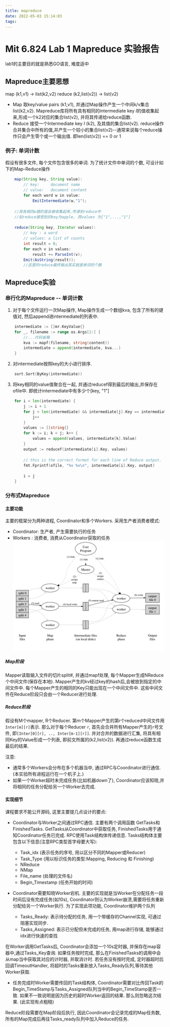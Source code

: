```yaml
---
title: mapreduce
date: 2022-05-03 15:14:03
tags:
---
```

# Mit 6.824 Lab 1 Mapreduce 实验报告
lab1的主要目的就是熟悉GO语言, 难度适中
## Mapreduce主要思想

map     (k1,v1)          -> list(k2,v2)
reduce  (k2,list(v2))    -> list(v2)

- Map
    取key/value pairs (k1,v1), 并通过Map操作产生一个中间k/v集合list(k2,v2). Mapreduce库将所有具有相同的intermediate key $I$的值收集起来,形成一个k2对应的集合list(v2), 并将其传递给reduce函数.
- Reduce
    接受一个Intermediate key $I$ (k2), 及其值的集合list(v2). reduce操作合并集合中所有的值,并产生一个较小的集合list(v2)--通常来说每个reduce操作只会产生零个或一个输出值. 即len(list(v2)) == 0 or 1

### 例子: 单词计数

假设有很多文件, 每个文件包含很多的单词. 为了统计文件中单词的个数, 可设计如下的Map-Reduce操作    

```Java
    map(String key, String value):
        // key:     document name
        // value:   document content
        for each word w in value:
            EmitIntermediate(w,"1");
        
    //具有相同w键的值会被收集起来,传递到reduce中
    //如reduce接受到的key为apple, 而values 为["1",...,"1"]

    reduce(String key, Iterator values):
        // key : a word
        // values: a list of counts
        int result = 0;
        for each v in values:
            result += ParseInt(v);
        Emit(AsString(result));
        //这里的reduce最终输出其实就是单词的个数
```

## Mapreduce实验

### 串行化的Mapreduce -- 单词计数

1. 对于每个文件运行一次Map操作, Map操作生成一个数组kva, 包含了所有的键值对, 然后append进intermediate的列表中.

```Go
    intermediate := []mr.KeyValue{}
	for _, filename := range os.Args[2:] {
		//...代码省略
		kva := mapf(filename, string(content))
		intermediate = append(intermediate, kva...)
	}
```

2. 对intermediate按照key的大小进行排序.
```Go
    sort.Sort(ByKey(intermediate))
```

3. 将key相同的value值聚合在一起, 并通过reducef得到最后的输出,并保存在ofile中. 即统计intermediate中有多少个[key, "1"]

```Go
    for i < len(intermediate) {
		j := i + 1
		for j < len(intermediate) && intermediate[j].Key == intermediate[i].Key {
			j++
		}
		values := []string{}
		for k := i; k < j; k++ {
			values = append(values, intermediate[k].Value)
		}
		output := reducef(intermediate[i].Key, values)

		// this is the correct format for each line of Reduce output.
		fmt.Fprintf(ofile, "%v %v\n", intermediate[i].Key, output)

		i = j
	}
```

### 分布式Mapreduce

#### 主要功能

主要的框架分为两种进程, Coordinator和多个Workers.
采用生产者消费者模式:
- Coordinator: 生产者, 产生需要执行的任务
- Workers : 消费者, 消费从Coordinator获取的任务
![](mapreduce/mapreduce.jpg)

##### Map阶段

Mapper读取输入文件的切片split#, 并通过mapf处理, 每个Mapper生成NReduce个中间文件(保存在本地). Mapper产生的kv经过key的hash后,会被放到指定的中间文件中. 每个Mapper产生的相同的Key只能出现在一个中间文件中. 这些中间文件在Reduce阶段只会由一个Reducer进行处理.
##### Reduce阶段
假设有M个mapper, R个Reducer. 第m个Mapper产生的第r个reduced中间文件用 `Inter[m][r]`表示. 那么对于每个Reducer `r`, 首先会合并所有Mapper产生的`r`号文件, 即`[Inter[0][r], .., Inter[m-1][r]]`. 并对合并的数据进行汇集, 将具有相同Key的Value形成一个列表, 即前文所属的(k2,list(v2)). 再通过reduce函数生成最后的结果.



注意:

- 通常多个Workers会分布在多个机器当中, 通过RPC与Coordinator进行通信. (本实验所有进程运行在一个机子上.)
- 如果一个Worker超时未完成任务(比如机器down了),  Coordinator应该知晓,并将相同的任务分配给另一个Worker去完成.


#### 实现细节

课程要求不能公开源码, 这里主要提几点设计的要点:

- Coordinator与Worker之间通过RPC通信. 主要有两个调用函数 GetTasks和FinishedTasks. GetTasks从Coordinator中获取任务, FinishedTasks用于通知Coordinator任务已完成. RPC使用Task结构体传递信息. 
    Tasks结构体主要包含以下信息(注意RPC类型首字母要大写):
    - Task_idx (表示任务的序号, 用以区分不同的Mapper或Reducer)
    - Task_Type (用以标识任务的类型:Mapping, Reducing 和 Finishing)
    - NReduce
    - NMap
    - File_name (处理的文件名)
    - Begin_Timestamp (任务开始的时间)

- Coordinator需要知晓Worker宕机. 主要的实现就是当Worker在分配任务一段时间后没有完成任务(如10s), Coordinator则认为Worker崩溃,需要将任务重新分配给另一个Worker执行. 
为了实现此项功能, Coordinator维护两个队列 
    - Tasks_Ready: 表示待分配的任务, 用一个带缓存的Channel实现, 可通过阻塞实现同步.
    - Tasks_Assigned: 表示已分配但未完成的任务, 用map进行存储, 能够通过idx进行快速的查找

在Worker调用GetTasks后, Coordinator会添加一个10s定时器, 并保存在map容器中,通过Tasks_Key查询. 如果任务按时完成, 那么在FinishedTasks的调用中会从map当中获取其对应的计时器, 并取消计时. 若任务没有按时完成, 定时器超时后回调TimeoutHandler, 将超时的Tasks重新放入Tasks_Ready队列,等待其他Worker获取.
- 任务完成时Worker需要传回的Task结构体, Coordinator需要对比传回Task的Begin_TimeStamp与Tasks_Assigned队列当中的Begin_TimeStamp是否一致. 如果不一致说明是因为历史的超时Worker返回的结果. 那么则忽略这次结果. (此实现有点粗糙)

Reduce阶段需要在Map阶段后执行, 因此Coordinator会记录完成的Map任务数, 所有的Map完成后再往Tasks_ready队列中加入Reduce的任务.


